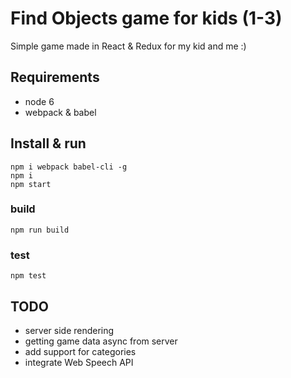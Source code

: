 # Find Objects game for kids (1-3)
Simple game made in React & Redux for my kid and me :)

## Requirements
- node 6
- webpack & babel

## Install & run
    npm i webpack babel-cli -g
    npm i
    npm start

### build
    npm run build

### test
    npm test

## TODO

- server side rendering
- getting game data async from server
- add support for categories
- integrate Web Speech API
